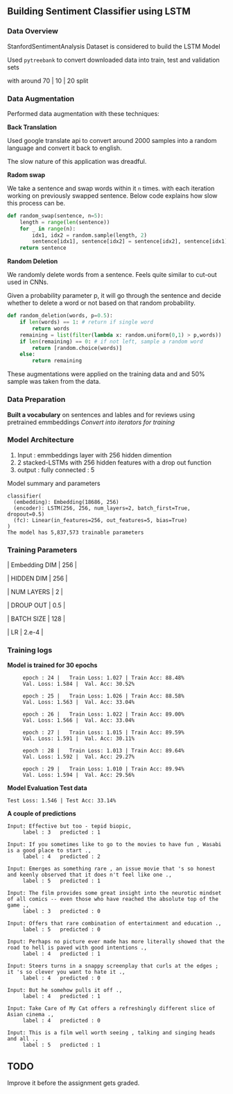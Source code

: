 ## Building Sentiment Classifier using LSTM

### Data Overview 

StanfordSentimentAnalysis Dataset is considered to build the LSTM Model 

Used `pytreebank` to convert downloaded data into train, test and validation sets

with around 70 | 10 | 20 split

### Data Augmentation

Performed data augmentation with these techniques:

**Back Translation**

Used google translate api to convert around 2000 samples into a random language and convert it back to english.

The slow nature of this application was dreadful.

**Radom swap**

We take a sentence and swap words within it `n` times. with each iteration working on previously swapped sentence. Below code explains how slow this process can be.

```python
def random_swap(sentence, n=5): 
    length = range(len(sentence)) 
    for _ in range(n):
        idx1, idx2 = random.sample(length, 2)
        sentence[idx1], sentence[idx2] = sentence[idx2], sentence[idx1] 
    return sentence
```

**Random Deletion**

We randomly delete words from a sentence. Feels quite similar to cut-out used in CNNs.

Given a probability parameter p, it will go through the sentence and decide whether to delete a word or not based on that random probability. 

```python
def random_deletion(words, p=0.5): 
    if len(words) == 1: # return if single word
        return words
    remaining = list(filter(lambda x: random.uniform(0,1) > p,words)) 
    if len(remaining) == 0: # if not left, sample a random word
        return [random.choice(words)] 
    else:
        return remaining
```
These augmentations were applied on the training data and and 50% sample was taken from the data.

### Data Preparation

**Built a vocabulary** on sentences and lables and for reviews using pretrained emmbeddings
*Convert into iterators for training*

### Model Architecture 

1. Input : emmbeddings layer with 256 hidden dimention
2. 2 stacked-LSTMs with 256 hidden features with a drop out function
3. output : fully connected : 5

Model summary and parameters 

```
classifier(
  (embedding): Embedding(18686, 256)
  (encoder): LSTM(256, 256, num_layers=2, batch_first=True, dropout=0.5)
  (fc): Linear(in_features=256, out_features=5, bias=True)
)
The model has 5,837,573 trainable parameters
```

### Training Parameters

| Embedding DIM  |  256  |

| HIDDEN DIM     |  256  |

| NUM LAYERS     |   2   |

| DROUP OUT      |  0.5  |

| BATCH SIZE     |  128   |

| LR             | 2.e-4 |

### Training logs

**Model is trained for 30 epochs**

```
	 epoch : 24 |	Train Loss: 1.027 | Train Acc: 88.48%
	 Val. Loss: 1.584 |  Val. Acc: 30.52% 

	 epoch : 25 |	Train Loss: 1.026 | Train Acc: 88.58%
	 Val. Loss: 1.563 |  Val. Acc: 33.04% 

	 epoch : 26 |	Train Loss: 1.022 | Train Acc: 89.00%
	 Val. Loss: 1.566 |  Val. Acc: 33.04% 

	 epoch : 27 |	Train Loss: 1.015 | Train Acc: 89.59%
	 Val. Loss: 1.591 |  Val. Acc: 30.11% 

	 epoch : 28 |	Train Loss: 1.013 | Train Acc: 89.64%
	 Val. Loss: 1.592 |  Val. Acc: 29.27% 

	 epoch : 29 |	Train Loss: 1.010 | Train Acc: 89.94%
	 Val. Loss: 1.594 |  Val. Acc: 29.56% 
```

**Model Evaluation Test data** 

```
Test Loss: 1.546 | Test Acc: 33.14%
```

**A couple of predictions**

```
Input: Effective but too - tepid biopic, 
 	 label : 3 	 predicted : 1 

Input: If you sometimes like to go to the movies to have fun , Wasabi is a good place to start ., 
 	 label : 4 	 predicted : 2 

Input: Emerges as something rare , an issue movie that 's so honest and keenly observed that it does n't feel like one ., 
 	 label : 5 	 predicted : 1 

Input: The film provides some great insight into the neurotic mindset of all comics -- even those who have reached the absolute top of the game ., 
 	 label : 3 	 predicted : 0 

Input: Offers that rare combination of entertainment and education ., 
 	 label : 5 	 predicted : 0 

Input: Perhaps no picture ever made has more literally showed that the road to hell is paved with good intentions ., 
 	 label : 4 	 predicted : 1 

Input: Steers turns in a snappy screenplay that curls at the edges ; it 's so clever you want to hate it ., 
 	 label : 4 	 predicted : 0 

Input: But he somehow pulls it off ., 
 	 label : 4 	 predicted : 1 

Input: Take Care of My Cat offers a refreshingly different slice of Asian cinema ., 
 	 label : 4 	 predicted : 0 

Input: This is a film well worth seeing , talking and singing heads and all ., 
 	 label : 5 	 predicted : 1 
```


## TODO
Improve it before the assignment gets graded.
